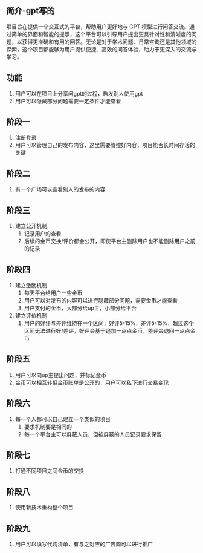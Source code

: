 ## 简介-gpt写的
项目旨在提供一个交互式的平台，帮助用户更好地与 GPT 模型进行问答交流。通过简单的界面和智能的提示，这个平台可以引导用户提出更具针对性和清晰度的问题，以获得更准确和有用的回答。无论是对于学术问题、日常咨询还是其他领域的探索，这个项目都能够为用户提供便捷、高效的问答体验，助力于更深入的交流与学习。

## 功能
1. 用户可以在项目上分享问gpt的过程，启发别人使用gpt
2. 用户可以隐藏部分问题需要一定条件才能查看

## 阶段一
1. 注册登录
2. 用户可以管理自己的发布内容，这里需要管控好内容，项目能否长时间存活的关键

## 阶段二
1. 有一个广场可以查看别人的发布的内容

## 阶段三
1. 建立公开机制
   1. 记录用户的查看
   2. 后续的金币交换/评价都会公开，即使平台主删除用户也不能删除用户之前的记录

## 阶段四
1. 建立激励机制
   1. 每天平台给用户一些金币
   2. 用户可以对发布的内容可以进行隐藏部分问题，需要金币才能查看
   3. 用户支付的金币，大部分给up主，小部分给平台
2. 建立评价机制
   1. 用户的好评与差评维持在一个区间，好评5-15%，差评5-15%，超过这个区间无法进行好/差评，好评会基于追加一点点金币，差评会退回一点点金币

## 阶段五
1. 用户可以向up主提出问题，并标记金币
2. 金币可以相互转但金币账单是公开的，用户可以私下进行交易变现

## 阶段六
1. 每一个人都可以自己建立一个类似的项目
   1. 要求机制要是相同的
   2. 每一个平台主可以屏蔽人员，但被屏蔽的人员记录要求保留

## 阶段七
1. 打通不同项目之间金币的交换

## 阶段八
1. 使用新技术重构整个项目

## 阶段九
1. 用户可以填写代购清单，有与之对应的广告商可以进行推广